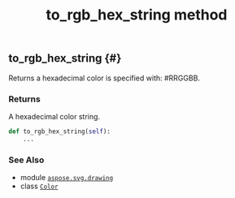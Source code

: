 ﻿---
title: to_rgb_hex_string method
second_title: Aspose.SVG for Python via .NET API References
description: 
type: docs
weight: 330
url: /python-net/aspose.svg.drawing/color/to_rgb_hex_string/
is_root: false
---

## to_rgb_hex_string {#}

Returns a hexadecimal color is specified with: #RRGGBB.


### Returns 


A hexadecimal color string.


```python
def to_rgb_hex_string(self):
    ...
```





### See Also
* module [`aspose.svg.drawing`](../../)
* class [`Color`](/svg/python-net/aspose.svg.drawing/color)
